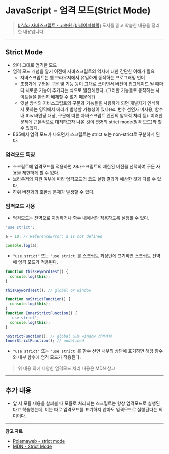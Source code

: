 # JavaScript - 엄격 모드(Strict Mode)

> [바닐라 자바스크립트 - 고승원 (비제이퍼블릭)](http://www.yes24.com/Product/Goods/105608999) 도서를 읽고 학습한 내용을 정리한 내용입니다.

---

## Strict Mode

- 의미 그대로 엄격한 모드
- 엄격 모드 개념을 알기 이전에 자바스크립트의 역사에 대한 간단한 이해가 필요
  - 자바스크립트는 웹 브라우저에서 유일하게 동작하는 프로그래밍 언어
  - 초창기에 구현된 구문 및 기능 등이 그대로 쓰이면서 버전이 업그레이드 될 때마다 새로운 기능이 추가되는 식으로 발전해왔다. (그러한 기능들로 동작하는 사이트들을 완전히 배제할 수 없기 때문에?)
  - 옛날 방식의 자바스크립트의 구문과 기능들을 사용하게 되면 개발자가 인식하지 못하는 영역에서 에러가 발생할 가능성이 있다(ex. 변수 선언자 미사용, 함수 내 this 바인딩 대상, 구문에 따른 자바스크립트 엔진의 암묵적 처리 등). 이러한 문제에 근본적으로 대처하고자 나온 것이 ES5의 strict mode(엄격 모드)라 할 수 있겠다.
- ES5에서 엄격 모드가 나오면서 스크립트는 strict 또는 non-strict로 구분하게 된다.

### 엄격모드 특징

- 스크립트에 엄격모드를 적용하면 자바스크립트의 제한된 버전을 선택하여 구문 사용을 제한하게 할 수 있다.
- 브라우저의 지원 여부에 따라 엄격모드의 코드 실행 결과가 예상한 것과 다를 수 있다.
- 하위 버전과의 호환성 문제가 발생할 수 있다.

### 엄격모드 사용

- 엄격모드는 전역으로 지정하거나 함수 내에서만 적용하도록 설정할 수 있다.

```js
'use strict';

a = 10; // ReferenceError: a is not defined

console.log(a);
```

- `"use strict"` 또는 `'use strict'`를 스크립트 최상단에 표기하면 스크립트 전역에 엄격 모드가 적용된다.

```js
function thisKeywordTest() {
  console.log(this);
}

thisKeywordTest(); // global or window
```

```js
function noStrictFunction() {
  console.log(this);
}
function InnerStrictFunction() {
  'use strict';
  console.log(this);
}

noStrictFunction(); // global 또는 window 전역객체
InnerStrictFunction(); // undefined
```

- `"use strict"` 또는 `'use strict'`를 함수 선언 내부의 상단에 표기하면 해당 함수와 내부 함수에 엄격 모드가 적용된다.

> 위 내용 외에 다양한 엄격모드 처리 내용은 MDN 참고

---

## 추가 내용

- 앞 서 모듈 내용을 살펴볼 때 모듈로 처리되는 스크립트는 항상 엄격모드로 실행된다고 학습했는데, 이는 따로 엄격모드를 표기하지 않아도 엄격모드로 실행된다는 의미이다.

---

**참고 자료**

- [Poiemaweb - strict mode](https://poiemaweb.com/js-strict-mode)
- [MDN - Strict Mode](https://developer.mozilla.org/ko/docs/Web/JavaScript/Reference/Strict_mode)